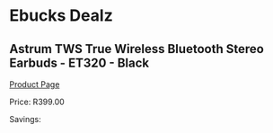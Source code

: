 
# Ebucks Dealz
## Astrum TWS True Wireless Bluetooth Stereo Earbuds - ET320 - Black
[Product Page](https://www.ebucks.com/web/shop/productSelected.do?prodId=1207121776&catId=1207273786)

Price: R399.00

Savings: 


	